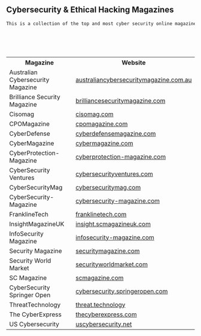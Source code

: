 ## Cybersecurity & Ethical Hacking Magazines

```bash
This is a collection of the top and most cyber security online magazines. 

```

<br/>
<br/>
<br/>
<table class="ctable">
  <tr>
    <th>Magazine</th>
    <th>Website</th>
  </tr>
  <tr>
    <td>Australian Cybersecurity Magazine</td>
    <td><a href="https://australiancybersecuritymagazine.com.au/">australiancybersecuritymagazine.com.au</a></td>
  </tr>
  <tr>
    <td>Brilliance Security Magazine</td>
    <td><a href="https://brilliancesecuritymagazine.com/">brilliancesecuritymagazine.com</a></td>
  </tr>
  <tr>
    <td>Cisomag</td>
    <td><a href="https://cisomag.com/">cisomag.com</a></td>
  </tr>
  <tr>
    <td>CPOMagazine</td>
    <td><a href="https://www.cpomagazine.com/">cpomagazine.com</a></td>
  </tr>
  <tr>
    <td>CyberDefense</td>
    <td><a href="https://www.cyberdefensemagazine.com/">cyberdefensemagazine.com</a></td>
  </tr>
  <tr>
    <td>CyberMagazine</td>
    <td><a href="https://cybermagazine.com/">cybermagazine.com</a></td>
  </tr>
  <tr>
    <td>CyberProtection-Magazine</td>
    <td><a href="https://cyberprotection-magazine.com/">cyberprotection-magazine.com</a></td>
  </tr>
  <tr>
    <td>CyberSecurity Ventures</td>
    <td><a href="https://cybersecurityventures.com/">cybersecurityventures.com</a></td>
  </tr>
  <tr>
    <td>CyberSecurityMag</td>
    <td><a href="https://cybersecuritymag.com/">cybersecuritymag.com</a></td>
  </tr>
  <tr>
    <td>CyberSecurity-Magazine</td>
    <td><a href="https://cybersecurity-magazine.com/">cybersecurity-magazine.com</a></td>
  </tr>
  <tr>
    <td>FranklineTech</td>
    <td><a href="https://franklinetech.com/">franklinetech.com</a></td>
  </tr>
  <tr>
    <td>InsightMagazineUK</td>
    <td><a href="https://insight.scmagazineuk.com/">insight.scmagazineuk.com</a></td>
  </tr>
  <tr>
    <td>InfoSecurity Magazine</td>
    <td><a href="https://www.infosecurity-magazine.com/">infosecurity-magazine.com</a></td>
  </tr>
  <tr>
    <td>Security Magazine</td>
    <td><a href="https://www.securitymagazine.com/">securitymagazine.com</a></td>
  </tr>
  <tr>
    <td>Security World Market</td>
    <td><a href="https://www.securityworldmarket.com/int/News">securityworldmarket.com</a></td>
  </tr>
  <tr>
    <td>SC Magazine</td>
    <td><a href="https://www.scmagazine.com/">scmagazine.com</a></td>
  </tr>
  <tr>
    <td>CyberSecurity Springer Open</td>
    <td><a href="https://cybersecurity.springeropen.com/">cybersecurity.springeropen.com</a></td>
  </tr>
  <tr>
    <td>ThreatTechnology</td>
    <td><a href="https://threat.technology/">threat.technology</a></td>
  </tr>
  <tr>
    <td>The CyberExpress</td>
    <td><a href="https://thecyberexpress.com/cybersecurity-magazine/">thecyberexpress.com</a></td>
  </tr>
  <tr>
    <td>US Cybersecurity</td>
    <td><a href="https://www.uscybersecurity.net/">uscybersecurity.net</a></td>
  </tr>
</table>


